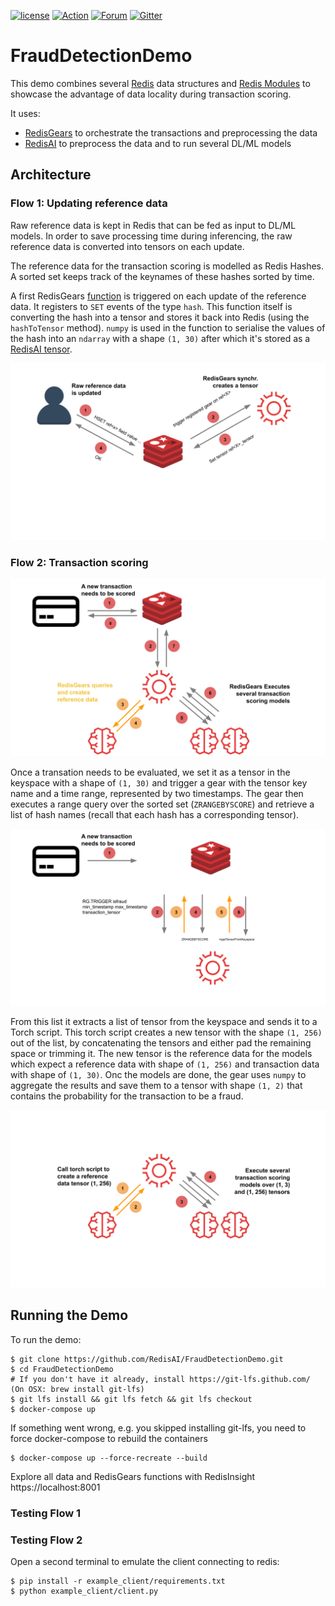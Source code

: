 [![license](https://img.shields.io/github/license/RedisAI/FraudDetectionDemo.svg)](https://github.com/RedisAI/FraudDetectionDemo)
[![Action](https://github.com/RedisAI/FraudDetectionDemo/workflows/Docker-CI/badge.svg)](https://github.com/RedisAI/FraudDetectionDemo/actions?query=workflow%3ADocker-CI)
[![Forum](https://img.shields.io/badge/Forum-RedisAI-blue)](https://forum.redislabs.com/c/modules/redisai)
[![Gitter](https://badges.gitter.im/RedisLabs/RedisAI.svg)](https://gitter.im/RedisLabs/RedisAI?utm_source=badge&utm_medium=badge&utm_campaign=pr-badge)

# FraudDetectionDemo

This demo combines several [Redis](https://redis.io) data structures and [Redis Modules](https://redis.io/topics/modules-intro)
to showcase the advantage of data locality during transaction scoring.

It uses:

* [RedisGears](https://oss.redislabs.com/redisgears/) to orchestrate the transactions and preprocessing the data
* [RedisAI](https://oss.redislabs.com/redisai/) to preprocess the data and to run several DL/ML models

## Architecture
### Flow 1: Updating reference data
Raw reference data is kept in Redis that can be fed as input to DL/ML models.  In order to save processing time during inferencing, the raw reference data is converted into tensors on each update.

The reference data for the transaction scoring is modelled as Redis Hashes. A sorted set keeps track of the keynames of these hashes sorted by time.

A first RedisGears [function](https://oss.redislabs.com/redisgears/functions.html) is triggered on each update of the reference data. It registers to `SET` events of the type `hash`. This function itself is converting the hash into a tensor and stores it back into Redis (using the `hashToTensor` method).
`numpy` is used in the function to serialise the values of the hash into an
`ndarray` with a shape `(1, 30)` after which it's stored as a [RedisAI tensor](https://oss.redislabs.com/redisai/intro/#using-redisai-tensors).

![Updating reference data](./flow1.png "Updating reference data")


### Flow 2: Transaction scoring
![High level architecture](./flow2.png "High level architecture")

Once a transation needs to be evaluated, we set it as a tensor in the keyspace with a shape of `(1, 30)` and trigger a gear with the tensor key name
and a time range, represented by two timestamps. The gear then executes a range query over the sorted set (`ZRANGEBYSCORE`)
and retrieve a list of hash names (recall that each hash has a corresponding tensor).

![Gears<->Redis data gathering](./flow3.png "Gears<->Redis data gathering")

From this list it extracts a list of tensor from the keyspace and sends it to a Torch script. This torch script creates a
new tensor with the shape `(1, 256)` out of the list, by concatenating the tensors and either pad the remaining space or trimming it.
The new tensor is the reference data for the models which expect a reference data with shape of `(1, 256)` and transaction data
with shape of `(1, 30)`. Onc the models are done, the gear uses `numpy` to aggregate the results and save them to a tensor
with shape `(1, 2)` that contains the probability for the transaction to be a fraud.

![Gears<->AI execution](./flow4.png "Gears<->AI execution")
## Running the Demo
To run the demo:
```
$ git clone https://github.com/RedisAI/FraudDetectionDemo.git
$ cd FraudDetectionDemo
# If you don't have it already, install https://git-lfs.github.com/ (On OSX: brew install git-lfs)
$ git lfs install && git lfs fetch && git lfs checkout
$ docker-compose up
```
If something went wrong, e.g. you skipped installing git-lfs, you need to force docker-compose to rebuild the containers
```
$ docker-compose up --force-recreate --build
```
Explore all data and RedisGears functions with RedisInsight
https://localhost:8001

### Testing Flow 1


### Testing Flow 2
Open a second terminal to emulate the client connecting to redis:
```
$ pip install -r example_client/requirements.txt
$ python example_client/client.py
```
